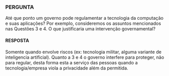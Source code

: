 ### PERGUNTA

Até que ponto um governo pode regulamentar a tecnologia da computação e suas aplicações?
Por exemplo, consideremos os assuntos mencionados nas Questões 3 e 4. O que justificaria uma
intervenção governamental?

#### RESPOSTA

Somente quando envolve riscos (ex: tecnologia militar, alguma variante de inteligencia artificial). Quanto a 3 e 4 o governo interfere para proteger, não para regular, desta forma esta a serviço das pessoas quando a tecnologia/empresa viola a privacidade além da permitida.
